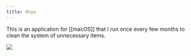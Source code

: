 ```yaml
---
title: Onyx
---
```


This is an application for [[macOS]] that I run once every few months to clean the system of unnecessary items.

![](https://space.overment.com/Screen-Shot-2022-05-02-15-36-27-UfmP3/Screen-Shot-2022-05-02-15-36-27.png)